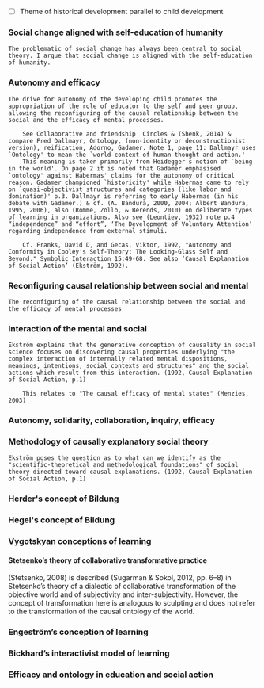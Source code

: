 <!-- TODO
- [ ] Make coherent outline of proposal -->
- [ ] Theme of historical development parallel to child development

### Social change aligned with self-education of humanity

	The problematic of social change has always been central to social theory. I argue that social change is aligned with the self-education of humanity.

### Autonomy and efficacy

	The drive for autonomy of the developing child promotes the appropriation of the role of educator to the self and peer group,  allowing the reconfiguring of the causal relationship between the social and the efficacy of mental processes.

		See Collaborative and friendship  Circles & (Shenk, 2014) & compare Fred Dallmayr, Ontology, (non-identity or deconstructionist version), reification, Adorno, Gadamer. Note 1, page 11: Dallmayr uses `Ontology' to mean the `world-context of human thought and action.'
		This meaning is taken primarily from Heidegger's notion of `being in the world'. On page 2 it is noted that Gadamer emphasised `ontology' against Habermas' claims for the autonomy of critical reason. Gadamer championed `historicity' while Habermas came to rely on `quasi-objectivist structures and categories (like labor and domination)' p.3. Dallmayr is referring to early Habermas (in his debate with Gadamer.) & cf. (A. Bandura, 2000, 2004; Albert Bandura, 1995, 2006), also (Romme, Zollo, & Berends, 2010) on deliberate types of learning in organizations. Also see (Leontiev, 1932) note p.4 “independence” and “effort”, ‘The Development of Voluntary Attention’ regarding independence from external stimuli.

		Cf. Franks, David D, and Gecas, Viktor, 1992, "Autonomy and Conformity in Cooley's Self-Theory: The Looking-Glass Self and Beyond." Symbolic Interaction 15:49-68. See also ‘Causal Explanation of Social Action’ (Ekström, 1992).

### Reconfiguring causal relationship between social and mental

	The reconfiguring of the causal relationship between the social and the efficacy of mental processes

### Interaction of the mental and social

	Ekström explains that the generative conception of causality in social science focuses on discovering causal properties underlying "the complex interaction of internally related mental dispositions, meanings, intentions, social contexts and structures" and the social actions which result from this interaction. (1992, Causal Explanation of Social Action, p.1)

		This relates to "The causal efficacy of mental states" (Menzies, 2003)

### Autonomy, solidarity, collaboration, inquiry, efficacy

### Methodology of causally explanatory social theory

	Ekström poses the question as to what can we identify as the "scientific-theoretical and methodological foundations" of social theory directed toward causal explanations. (1992, Causal Explanation of Social Action, p.1)

### Herder's concept of Bildung

### Hegel's concept of Bildung

### Vygotskyan conceptions of learning

#### Stetsenko’s theory of collaborative transformative practice

   (Stetsenko, 2008) is described (Sugarman & Sokol, 2012, pp. 6–8) in Stetsenko’s theory of a dialectic of collaborative transformation of the objective world and of subjectivity and inter-subjectivity. However, the concept of transformation here is analogous to sculpting and does not refer to the transformation of the causal ontology of the world.

### Engeström’s conception of learning

### Bickhard’s interactivist model of learning

### Efficacy and ontology in education and social action
